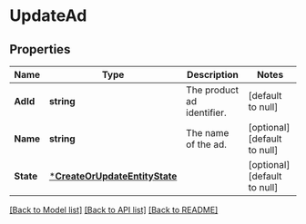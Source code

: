 # UpdateAd

## Properties
Name | Type | Description | Notes
------------ | ------------- | ------------- | -------------
**AdId** | **string** | The product ad identifier. | [default to null]
**Name** | **string** | The name of the ad. | [optional] [default to null]
**State** | [***CreateOrUpdateEntityState**](CreateOrUpdateEntityState.md) |  | [optional] [default to null]

[[Back to Model list]](../README.md#documentation-for-models) [[Back to API list]](../README.md#documentation-for-api-endpoints) [[Back to README]](../README.md)


